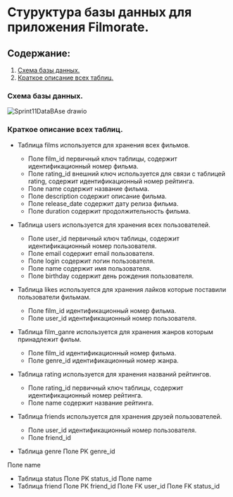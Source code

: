 # Стуруктура базы данных для приложения Filmorate.
## Содержание:
1. [Схема базы данных.](https://github.com/Cra5h23/Sprint11DataBase/edit/main/README.md#%D1%81%D1%85%D0%B5%D0%BC%D0%B0-%D0%B1%D0%B0%D0%B7%D1%8B-%D0%B4%D0%B0%D0%BD%D0%BD%D1%8B%D1%85)
2. [Краткое описание всех таблиц.](https://github.com/Cra5h23/Sprint11DataBase/edit/main/README.md#%D0%BA%D1%80%D0%B0%D1%82%D0%BA%D0%BE%D0%B5-%D0%BE%D0%BF%D0%B8%D1%81%D0%B0%D0%BD%D0%B8%D0%B5-%D0%B2%D1%81%D0%B5%D1%85-%D1%82%D0%B0%D0%B1%D0%BB%D0%B8%D1%86)

### Схема базы данных.
![Sprint11DataBAse drawio](https://github.com/Cra5h23/Sprint11DataBase/assets/145023705/e0a3972d-c9da-4ad6-9bd5-4e1d858aa016)

### Краткое описание всех таблиц.
- Таблица films используется для хранения всех фильмов.
  * Поле film_id первичный ключ таблицы, содержит идентификационный номер фильма.
  * Поле rating_id внешний ключ используется для связи с таблицей rating, содержит идентификационный номер рейтинга.
  * Поле name содержит название фильма.
  * Поле description содержит описание фильма.
  * Поле release_date содержит дату релиза фильма.
  * Поле duration содержит продолжительность фильма.
  
- Таблица users используется для хранения всех пользователей.
  * Поле user_id первичный ключ таблицы, содержит идентификационный номер пользователя.
  * Поле email содержит email пользователя.
  * Поле login содержит логин пользователя.
  * Поле name содержит имя пользователя.
  * Поле birthday содержит день рождения пользователя.

- Таблица likes используется для хранения лайков которые поставили пользователи фильмам.
  * Поле film_id идентификационный номер фильма.
  * Поле user_id идентификационный номер пользователя.

- Таблица film_ganre используется для хранения жанров которым принадлежит фильм.
  * Поле film_id идентификационный номер фильма.
  * Поле genre_id идентификационный номер жанра.

- Таблица rating используется для хранения названий рейтингов.
  * Поле rating_id первичный ключ таблицы, содержит идентификационный номер рейтинга.
  * Поле name содержит название рейтинга.

- Таблица friends используется для хранения друзей пользователей.
  * Поле user_id идентификационный номер пользователя.
  * Поле friend_id
- Таблица genre
Поле PK	genre_id

Поле name
- Таблица status
Поле PK	status_id
Поле name
- Таблица friend
Поле PK	friend_id
Поле FK	user_id
Поле FK	status_id

